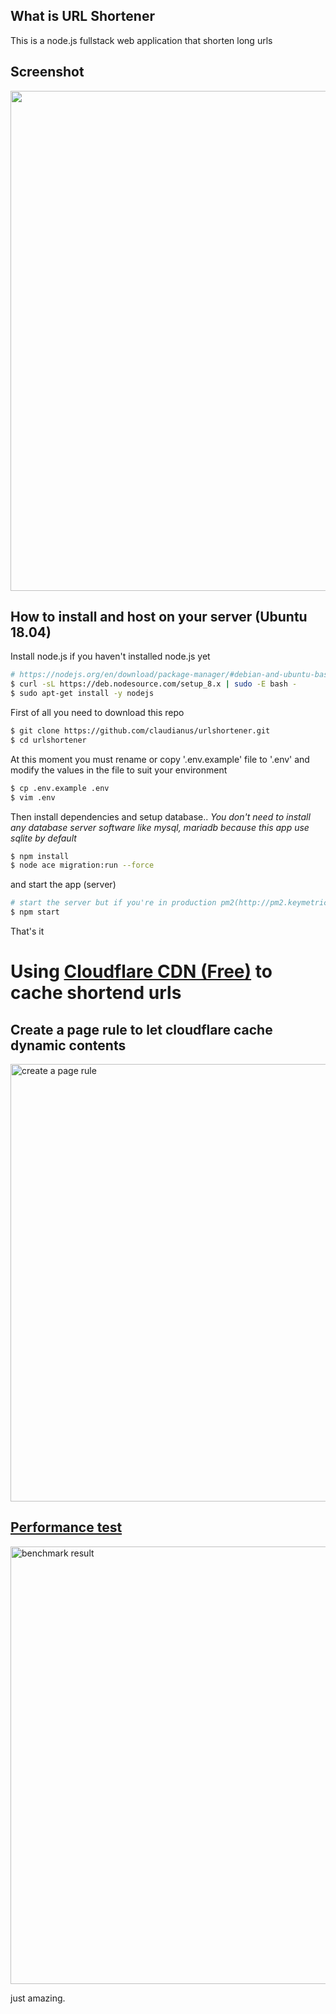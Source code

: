 ## What is URL Shortener
This is a node.js fullstack web application that shorten long urls
## Screenshot
<img src="https://s.put.re/YCAQDkq.PNG" width="800px">

## How to install and host on your server (Ubuntu 18.04)
Install node.js if you haven't installed node.js yet
```bash
# https://nodejs.org/en/download/package-manager/#debian-and-ubuntu-based-linux-distributions
$ curl -sL https://deb.nodesource.com/setup_8.x | sudo -E bash -
$ sudo apt-get install -y nodejs
``` 


First of all you need to download this repo
```bash
$ git clone https://github.com/claudianus/urlshortener.git
$ cd urlshortener
```

At this moment you must rename or copy '.env.example' file to '.env' and modify the values in the file to suit your environment

```bash
$ cp .env.example .env
$ vim .env
```

Then install dependencies and setup database..
*You don't need to install any database server software like mysql, mariadb because this app use sqlite by default*

```bash
$ npm install
$ node ace migration:run --force
```

and start the app (server)

```bash
# start the server but if you're in production pm2(http://pm2.keymetrics.io/) is recommended
$ npm start
```

That's it

# Using [Cloudflare CDN (Free)](https://www.cloudflare.com/) to cache shortend urls

## Create a page rule to let cloudflare cache dynamic contents
<img src="https://s.put.re/JijhY29.PNG" alt="create a page rule" width="700px">

## [Performance test](https://tools.keycdn.com/performance)
<img src="https://s.put.re/7o7ZuRk.PNG" alt="benchmark result" width="700px">

just amazing.
